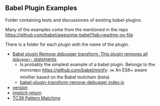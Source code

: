 ## Babel Plugin Examples

Folder containing tests and discussiones of existing babel-plugins.

Many of the examples come from the mentioned in the repo https://github.com/babel/awesome-babel?tab=readme-ov-file

There is a folder for each plugin with the name of the plugin. 

* [Babel plugin Remove debugger transform. This plugin removes all `debugger;` statements](https://github.com/babel/minify/tree/master/packages/babel-plugin-transform-remove-debugger) 
  * Is probably the simplest example of a babel plugin. Belongs to the monorepo https://github.com/babel/minify: ✂️ An ES6+ aware minifier based on the Babel toolchain (beta)
  * [babel-plugin-transform-remove-debugger index.js](https://github.com/babel/minify/blob/a24dd066f16db5a7d5ab13c2af65e767347ef550/packages/babel-plugin-transform-remove-debugger/src/index.js)
* [version](version/README.md)
* [implicit-return](implicit-return/README.md)
* [TC39 Pattern Matching](tc39-pattern-matching/README.md)

